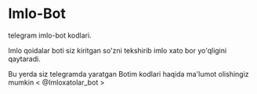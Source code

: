 # Imlo-Bot
telegram imlo-bot  kodlari.

Imlo qoidalar boti siz kiritgan so'zni tekshirib imlo xato bor yo'qligini qaytaradi.

Bu yerda siz telegramda yaratgan Botim kodlari haqida ma'lumot olishingiz mumkin < @Imloxatolar_bot >
